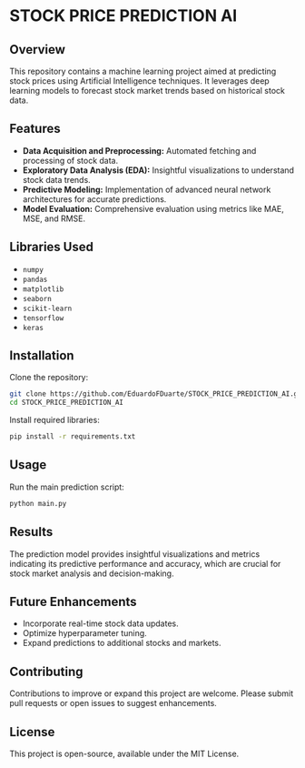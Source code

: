 # STOCK PRICE PREDICTION AI

## Overview

This repository contains a machine learning project aimed at predicting stock prices using Artificial Intelligence techniques. It leverages deep learning models to forecast stock market trends based on historical stock data.

## Features

* **Data Acquisition and Preprocessing:** Automated fetching and processing of stock data.
* **Exploratory Data Analysis (EDA):** Insightful visualizations to understand stock data trends.
* **Predictive Modeling:** Implementation of advanced neural network architectures for accurate predictions.
* **Model Evaluation:** Comprehensive evaluation using metrics like MAE, MSE, and RMSE.

## Libraries Used

* `numpy`
* `pandas`
* `matplotlib`
* `seaborn`
* `scikit-learn`
* `tensorflow`
* `keras`

## Installation

Clone the repository:

```bash
git clone https://github.com/EduardoFDuarte/STOCK_PRICE_PREDICTION_AI.git
cd STOCK_PRICE_PREDICTION_AI
```

Install required libraries:

```bash
pip install -r requirements.txt
```

## Usage

Run the main prediction script:

```bash
python main.py
```

## Results

The prediction model provides insightful visualizations and metrics indicating its predictive performance and accuracy, which are crucial for stock market analysis and decision-making.

## Future Enhancements

* Incorporate real-time stock data updates.
* Optimize hyperparameter tuning.
* Expand predictions to additional stocks and markets.

## Contributing

Contributions to improve or expand this project are welcome. Please submit pull requests or open issues to suggest enhancements.

## License

This project is open-source, available under the MIT License.
